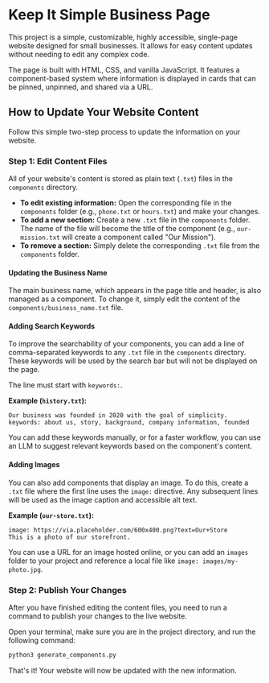 # Keep It Simple Business Page

This project is a simple, customizable, highly accessible, single-page website designed for small businesses. It allows for easy content updates without needing to edit any complex code.

The page is built with HTML, CSS, and vanilla JavaScript. It features a component-based system where information is displayed in cards that can be pinned, unpinned, and shared via a URL.

## How to Update Your Website Content

Follow this simple two-step process to update the information on your website.

### Step 1: Edit Content Files

All of your website's content is stored as plain text (`.txt`) files in the `components` directory.

-   **To edit existing information:** Open the corresponding file in the `components` folder (e.g., `phone.txt` or `hours.txt`) and make your changes.
-   **To add a new section:** Create a new `.txt` file in the `components` folder. The name of the file will become the title of the component (e.g., `our-mission.txt` will create a component called "Our Mission").
-   **To remove a section:** Simply delete the corresponding `.txt` file from the `components` folder.

#### Updating the Business Name

The main business name, which appears in the page title and header, is also managed as a component. To change it, simply edit the content of the `components/business_name.txt` file.

#### Adding Search Keywords

To improve the searchability of your components, you can add a line of comma-separated keywords to any `.txt` file in the `components` directory. These keywords will be used by the search bar but will not be displayed on the page.

The line must start with `keywords:`.

**Example (`history.txt`):**
```
Our business was founded in 2020 with the goal of simplicity.
keywords: about us, story, background, company information, founded
```

You can add these keywords manually, or for a faster workflow, you can use an LLM to suggest relevant keywords based on the component's content.

#### Adding Images

You can also add components that display an image. To do this, create a `.txt` file where the first line uses the `image:` directive. Any subsequent lines will be used as the image caption and accessible alt text.

**Example (`our-store.txt`):**
```
image: https://via.placeholder.com/600x400.png?text=Our+Store
This is a photo of our storefront.
```

You can use a URL for an image hosted online, or you can add an `images` folder to your project and reference a local file like `image: images/my-photo.jpg`.

### Step 2: Publish Your Changes

After you have finished editing the content files, you need to run a command to publish your changes to the live website.

Open your terminal, make sure you are in the project directory, and run the following command:

```bash
python3 generate_components.py
```

That's it! Your website will now be updated with the new information.
